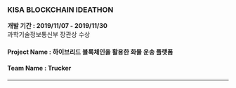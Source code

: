### KISA BLOCKCHAIN IDEATHON
**개발 기간 : 2019/11/07 - 2019/11/30**
<br/>
과학기술정보통신부 장관상 수상

#### Project Name : 하이브리드 블록체인을 활용한 화물 운송 플랫폼 
#### Team Name : Trucker
<hr/>

